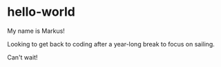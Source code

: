 # hello-world

My name is Markus!

Looking to get back to coding after a year-long break to focus on sailing.

Can't wait!
